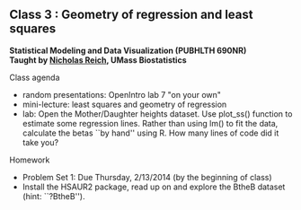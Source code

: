 Class 3 : Geometry of regression and least squares
-------
**Statistical Modeling and Data Visualization  (PUBHLTH 690NR)**   
**Taught by [Nicholas Reich](http://people.umass.edu/nick), UMass Biostatistics**


Class agenda
* random presentations: OpenIntro lab 7 "on your own"
* mini-lecture: least squares and geometry of regression
* lab: Open the Mother/Daughter heights dataset. Use plot_ss() function to estimate some regression lines. Rather than using lm() to fit the data, calculate the betas ``by hand'' using R. How many lines of code did it take you? 

Homework
* Problem Set 1: Due Thursday, 2/13/2014 (by the beginning of class)
* Install the HSAUR2 package, read up on and explore the BtheB dataset (hint: ``?BtheB''). 
